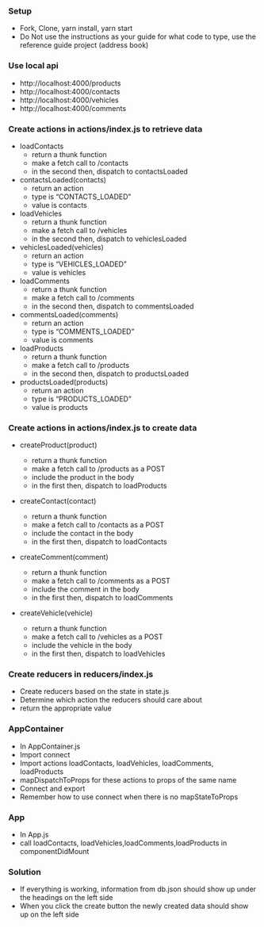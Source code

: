 ### Setup
* Fork, Clone, yarn install, yarn start
* Do Not use the instructions as your guide for what code to type, use the reference guide project (address book)

### Use local api
* http://localhost:4000/products
* http://localhost:4000/contacts
* http://localhost:4000/vehicles
* http://localhost:4000/comments


### Create actions in actions/index.js to retrieve data
* loadContacts
    * return a thunk function
    * make a fetch call to /contacts
    * in the second then, dispatch to contactsLoaded
* contactsLoaded(contacts)
    * return an action
    * type is “CONTACTS_LOADED”
    * value is contacts
* loadVehicles
    * return a thunk function
    * make a fetch call to /vehicles
    * in the second then, dispatch to vehiclesLoaded
* vehiclesLoaded(vehicles)
    * return an action
    * type is “VEHICLES_LOADED”
    * value is vehicles
* loadComments
    * return a thunk function
    * make a fetch call to /comments
    * in the second then, dispatch to commentsLoaded
* commentsLoaded(comments)
    * return an action
    * type is “COMMENTS_LOADED”
    * value is comments
* loadProducts
    * return a thunk function
    * make a fetch call to /products
    * in the second then, dispatch to productsLoaded
* productsLoaded(products)
    * return an action
    * type is “PRODUCTS_LOADED”
    * value is products

### Create actions in actions/index.js to create data
* createProduct(product)
   * return a thunk function
   * make a fetch call to /products as a POST
   * include the product in the body 
   * in the first then, dispatch to loadProducts

* createContact(contact)
   * return a thunk function
   * make a fetch call to /contacts as a POST
   * include the contact in the body 
   * in the first then, dispatch to loadContacts

* createComment(comment)
   * return a thunk function
   * make a fetch call to /comments as a POST
   * include the comment in the body 
   * in the first then, dispatch to loadComments

* createVehicle(vehicle)
   * return a thunk function
   * make a fetch call to /vehicles as a POST
   * include the vehicle in the body 
   * in the first then, dispatch to loadVehicles

### Create reducers in reducers/index.js
* Create reducers based on the state in state.js
* Determine which action the reducers should care about 
* return the appropriate value

### AppContainer
* In AppContainer.js
* Import connect
* Import actions loadContacts, loadVehicles, loadComments, loadProducts
* mapDispatchToProps for these actions to props of the same name
* Connect and export
* Remember how to use connect when there is no mapStateToProps

### App
* In App.js
* call loadContacts, loadVehicles,loadComments,loadProducts in componentDidMount

### Solution
* If everything is working, information from db.json should show up under the headings on the left side
* When you click the create button the newly created data should show up on the left side



